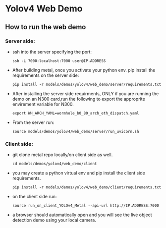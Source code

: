 # Yolov4 Web Demo

## How to run the web demo

### Server side:

- ssh into the server specifying the port:
  ```
  ssh -L 7000:localhost:7000 user@IP.ADDRESS
  ```

- After building metal, once you activate your python env. pip install the requirements on the server side:
  ```
  pip install -r models/demos/yolov4/web_demo/server/requirements.txt
  ```

- After installing the server side requirments, ONLY if you are running the demo on an N300 card,run the following to export the approprite envirement variable for N300.
  ```
  export WH_ARCH_YAML=wormhole_b0_80_arch_eth_dispatch.yaml
  ```

- From the server run:
  ```
  source models/demos/yolov4/web_demo/server/run_uvicorn.sh
  ```

### Client side:

- git clone metal repo locally/on client side as well.
  ```
  cd models/demos/yolov4/web_demo/client
  ```
- you may create a python virtual env and pip install the client side requirements.

  ```
  pip install -r models/demos/yolov4/web_demo/client/requirements.txt
  ```
- on the client side run:
  ```
  source run_on_client_YOLOv4_Metal --api-url http://IP.ADDRESS:7000
  ```
- a browser should automatically open and you will see the live object detection demo using your local camera.
